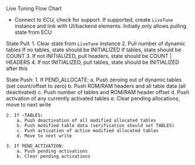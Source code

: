 Live Tuning Flow Chart

- Connect to ECU, check for support. If supported, create `LiveTune` instance and link with UI/backend elements. Initially only allows pulling state from ECU

State Pull:
    1. Clear state from `LiveTune` instance
    2. Pull number of dynamic tables
        If no tables, state should be INITIALIZED
        If tables, state should be COUNT
    3. If not INITIALIZED, pull headers, state should be COUNT | HEADERS
    4. If not INITIALIZED, pull tables, state should be INITIALIZED after this

State Push:
    1. If PEND_ALLOCATE:
        a. Push zeroing out of dynamic tables (set count/offset to zero)
        b. Push ROM/RAM headers and all table data (all deactivated)
        c. Push number of tables and ROM/RAM header offset
        d. Push activation of any currently activated tables
        e. Clear pending allocations, move to next write

    2. If ~TABLES:
        a. Push deactivation of all modified allocated tables
        b. Push modified table data (verification should set TABLES)
        c. Push activation of active modified allocated tables
        d. Move to next write

    3. If PEND_ACTIVATION:
        a. Push pending activations
        b. Clear pending activations
